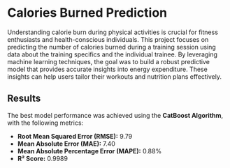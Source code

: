 # Calories Burned Prediction

Understanding calorie burn during physical activities is crucial for fitness enthusiasts and health-conscious individuals. This project focuses on predicting the number of calories burned during a training session using data about the training specifics and the individual trainee. By leveraging machine learning techniques, the goal was to build a robust predictive model that provides accurate insights into energy expenditure. These insights can help users tailor their workouts and nutrition plans effectively.

## Results
The best model performance was achieved using the **CatBoost Algorithm**, with the following metrics:

- **Root Mean Squared Error (RMSE):** 9.79  
- **Mean Absolute Error (MAE):** 7.40  
- **Mean Absolute Percentage Error (MAPE):** 0.88%  
- **R² Score:** 0.9989  
